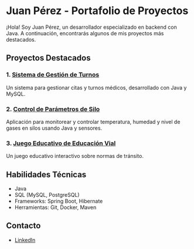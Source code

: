 # Juan Pérez - Portafolio de Proyectos

¡Hola! Soy Juan Pérez, un desarrollador especializado en backend con Java. A continuación, encontrarás algunos de mis proyectos más destacados.

## Proyectos Destacados

### 1. [Sistema de Gestión de Turnos](https://github.com/tuusuario/proyecto1)
Un sistema para gestionar citas y turnos médicos, desarrollado con Java y MySQL.

### 2. [Control de Parámetros de Silo](https://github.com/tuusuario/proyecto2)
Aplicación para monitorear y controlar temperatura, humedad y nivel de gases en silos usando Java y sensores.

### 3. [Juego Educativo de Educación Vial](https://github.com/tuusuario/proyecto3)
Un juego educativo interactivo sobre normas de tránsito.

## Habilidades Técnicas
- Java
- SQL (MySQL, PostgreSQL)
- Frameworks: Spring Boot, Hibernate
- Herramientas: Git, Docker, Maven

## Contacto
- [LinkedIn](https://www.linkedin.com/in/tuperfil)
